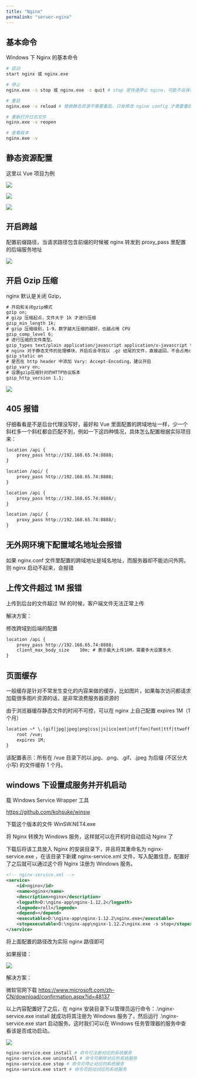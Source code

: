 ```yaml
---
title: "Nginx"
permalink: "server-nginx"
---
```


## 基本命令

Windows 下 Nginx 的基本命令

```bash
# 启动
start nginx 或 nginx.exe

# 停止
nginx.exe -s stop 或 nginx.exe -s quit # stop 是快速停止 nginx，可能不会保存相关信息，quit 是有序的停止 nginx，会保存信息

# 重启
nginx.exe -s reload # 替换静态资源不需要重启，只有修改 nginx config 才需要重启

# 重新打开日志文件
nginx.exe -s reopen

# 查看版本
nginx.exe -v
```

## 静态资源配置

这里以 Vue 项目为例

![](https://raw.githubusercontent.com/ITxiaohao/blog-img/master/img/nginx/20190717142614.png)

![](https://raw.githubusercontent.com/ITxiaohao/blog-img/master/img/nginx/20190717142651.png)

![](https://raw.githubusercontent.com/ITxiaohao/blog-img/master/img/nginx/20190717142754.png)

## 开启跨越

配置前缀路径，当请求路径包含前缀的时候被 nginx 转发到 proxy_pass 里配置的后端服务地址

![](https://raw.githubusercontent.com/ITxiaohao/blog-img/master/img/nginx/20190717143027.png)

## 开启 Gzip 压缩

nginx 默认是关闭 Gzip，

```xml
# 开启和关闭gzip模式
gzip on;
# gizp 压缩起点，文件大于 1k 才进行压缩
gzip_min_length 1k;
# gzip 压缩级别，1-9，数字越大压缩的越好，也越占用 CPU
gzip_comp_level 6;
# 进行压缩的文件类型。
gzip_types text/plain application/javascript application/x-javascript text/css application/xml text/javascript application/x-httpd-php application/vnd.ms-fontobject font/ttf font/opentype;
# nginx 对于静态文件的处理模块，开启后会寻找以 .gz 结尾的文件，直接返回，不会占用cpu 进行压缩，如果找不到则进行压缩
gzip_static on
# 是否在 http header 中添加 Vary: Accept-Encoding，建议开启
gzip_vary on;
# 设置gzip压缩针对的HTTP协议版本
gzip_http_version 1.1;
```

![](https://raw.githubusercontent.com/ITxiaohao/blog-img/master/img/nginx/20190717143520.png)

## 405 报错

仔细看看是不是后台代理没写好，最好和 Vue 里面配置的跨域地址一样，少一个斜杠多一个斜杠都会匹配不到，例如一下这四种情况，具体怎么配置根据实际项目来：

```xml
location /api {
    proxy_pass http://192.168.65.74:8888;
}

location /api/ {
    proxy_pass http://192.168.65.74:8888;
}

location /api {
    proxy_pass http://192.168.65.74:8888/;
}

location /api/ {
    proxy_pass http://192.168.65.74:8888/;
}
```

## 无外网环境下配置域名地址会报错

如果 nginx.conf 文件里配置的跨域地址是域名地址，而服务器却不能访问外网，则 nginx 启动不起来，会报错

## 上传文件超过 1M 报错

上传到后台的文件超过 1M 的时候，客户端文件无法正常上传

解决方案：

修改跨域到后端的配置

```xml
location /api {
    proxy_pass http://192.168.65.74:8888;
    client_max_body_size    10m; # 表示最大上传10M，需要多大设置多大
}
```

## 页面缓存

一般缓存是针对不常发生变化的内容来做的缓存，比如图片，如果每次访问都请求加载很多图片资源的话，是非常浪费服务器资源的

由于浏览器缓存静态文件的时间不可控，可以在 nginx 上自己配置 expires 1M（1 个月）

```xml
location ~* \.(gif|jpg|jpeg|png|css|js|ico|eot|otf|fon|font|ttf|ttwoff|woff2)$ {
    root /vue;
    expires 1M;
}
```

该配置表示：所有在 /vue 目录下的以.jpg、.png、.gif、.jpeg 为后缀 (不区分大小写) 的文件缓存 1 个月。

## windows 下设置成服务并开机启动

载 Windows Service Wrapper 工具

https://github.com/kohsuke/winsw

下载这个版本的文件 WinSW.NET4.exe

将 Nginx 转换为 Windows 服务，这样就可以在开机时自动启动 Nginx 了

下载后将该工具放入 Nginx 的安装目录下，并且将其重命名为 nginx-service.exe ，在该目录下新建 nginx-service.xml 文件，写入配置信息，配置好了之后就可以通过这个将 Nginx 注册为 Windows 服务。

```xml
<!-- nginx-service.xml -->
<service>
    <id>nginx</id>
    <name>nginx</name>
    <description>nginx</description>
    <logpath>D:\nginx-app\nginx-1.12.2</logpath>
    <logmode>roll</logmode>
    <depend></depend>
    <executable>D:\nginx-app\nginx-1.12.2\nginx.exe</executable>
    <stopexecutable>D:\nginx-app\nginx-1.12.2\nginx.exe -s stop</stopexecutable>
</service>
```

将上面配置的路径改为实际 nginx 路径即可

如果报错：

![](https://raw.githubusercontent.com/ITxiaohao/blog-img/master/img/nginx/20190717145359.png)

解决方案：

微软官网下载 https://www.microsoft.com/zh-CN/download/confirmation.aspx?id=48137

以上内容配置好了之后，在 nginx 安装目录下以管理员运行命令：.\nginx-service.exe install 就成功将其注册为 Windows 服务了，然后运行 .\nginx-service.exe start 启动服务。这时我们可以在 Windows 任务管理器的服务中查看该是否成功启动。

![](https://raw.githubusercontent.com/ITxiaohao/blog-img/master/img/nginx/20190717145451.png)

```bash
nginx-service.exe install # 命令可注册对应的系统服务
nginx-service.exe uninstall # 命令可删除对应的系统服务
nginx-service.exe stop # 命令可停止对应的系统服务
nginx-service.exe start # 命令可启动对应的系统服务
```
